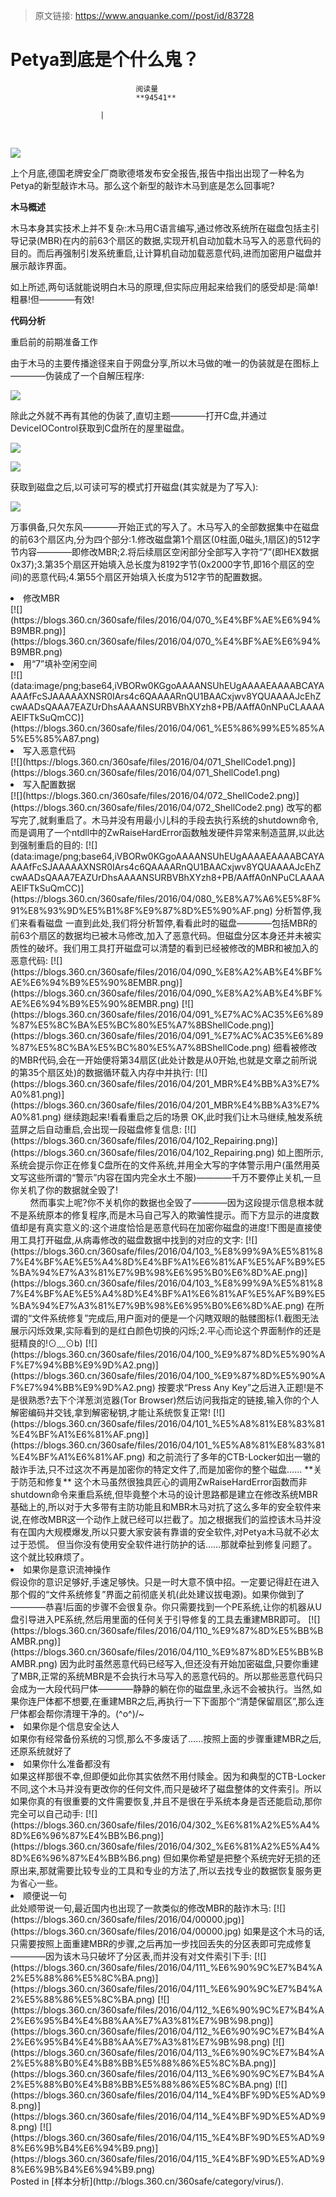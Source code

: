 > 原文链接: https://www.anquanke.com//post/id/83728 


# Petya到底是个什么鬼？


                                阅读量   
                                **94541**
                            
                        |
                        
                                                                                    



 

[![](https://p0.ssl.qhimg.com/t018d07e0e3316f6cfa.jpg)](https://p0.ssl.qhimg.com/t018d07e0e3316f6cfa.jpg)



上个月底,德国老牌安全厂商歌德塔发布安全报告,报告中指出出现了一种名为Petya的新型敲诈木马。那么这个新型的敲诈木马到底是怎么回事呢?

**木马概述**

木马本身其实技术上并不复杂:木马用C语言编写,通过修改系统所在磁盘包括主引导记录(MBR)在内的前63个扇区的数据,实现开机自动加载木马写入的恶意代码的目的。而后再强制引发系统重启,让计算机自动加载恶意代码,进而加密用户磁盘并展示敲诈界面。

如上所述,两句话就能说明白木马的原理,但实际应用起来给我们的感受却是:简单!粗暴!但————有效!

**代码分析**

重启前的前期准备工作

由于木马的主要传播途径来自于网盘分享,所以木马做的唯一的伪装就是在图标上————伪装成了一个自解压程序:

[![](https://blogs.360.cn/360safe/files/2016/04/000_%E5%9B%BE%E6%A0%87.png)](https://blogs.360.cn/360safe/files/2016/04/000_%E5%9B%BE%E6%A0%87.png)

除此之外就不再有其他的伪装了,直切主题————打开C盘,并通过DeviceIOControl获取到C盘所在的屋里磁盘。

[![](https://blogs.360.cn/360safe/files/2016/04/010_%E6%89%93%E5%BC%80C%E7%9B%98.png)](https://blogs.360.cn/360safe/files/2016/04/010_%E6%89%93%E5%BC%80C%E7%9B%98.png)

[![](https://blogs.360.cn/360safe/files/2016/04/020_%E8%8E%B7%E5%8F%96C%E7%9B%98%E6%89%80%E5%9C%A8%E7%A3%81%E7%9B%98.png)](https://blogs.360.cn/360safe/files/2016/04/020_%E8%8E%B7%E5%8F%96C%E7%9B%98%E6%89%80%E5%9C%A8%E7%A3%81%E7%9B%98.png)

获取到磁盘之后,以可读可写的模式打开磁盘(其实就是为了写入):

[![](https://blogs.360.cn/360safe/files/2016/04/060_%E5%86%99%E5%85%A5%E7%A3%81%E7%9B%98.png)](https://blogs.360.cn/360safe/files/2016/04/060_%E5%86%99%E5%85%A5%E7%A3%81%E7%9B%98.png)

万事俱备,只欠东风————开始正式的写入了。木马写入的全部数据集中在磁盘的前63个扇区内,分为四个部分:1.修改磁盘第1个扇区(0柱面,0磁头,1扇区)的512字节内容————即修改MBR;2.将后续扇区空闲部分全部写入字符“7”(即HEX数据0x37);3.第35个扇区开始填入总长度为8192字节(0x2000字节,即16个扇区的空间)的恶意代码;4.第55个扇区开始填入长度为512字节的配置数据。
<li>
修改MBR
</li>
[![](https://blogs.360.cn/360safe/files/2016/04/070_%E4%BF%AE%E6%94%B9MBR.png)](https://blogs.360.cn/360safe/files/2016/04/070_%E4%BF%AE%E6%94%B9MBR.png)
<li>
用“7”填补空闲空间
</li>
[![](data:image/png;base64,iVBORw0KGgoAAAANSUhEUgAAAAEAAAABCAYAAAAfFcSJAAAAAXNSR0IArs4c6QAAAARnQU1BAACxjwv8YQUAAAAJcEhZcwAADsQAAA7EAZUrDhsAAAANSURBVBhXYzh8+PB/AAffA0nNPuCLAAAAAElFTkSuQmCC)](https://blogs.360.cn/360safe/files/2016/04/061_%E5%86%99%E5%85%A5%E5%85%A87.png)
<li>
写入恶意代码
</li>
[![](https://blogs.360.cn/360safe/files/2016/04/071_ShellCode1.png)](https://blogs.360.cn/360safe/files/2016/04/071_ShellCode1.png)
<li>
写入配置数据
</li>
[![](https://blogs.360.cn/360safe/files/2016/04/072_ShellCode2.png)](https://blogs.360.cn/360safe/files/2016/04/072_ShellCode2.png)
改写的都写完了,就剩重启了。木马并没有用最小儿科的手段去执行系统的shutdown命令,而是调用了一个ntdll中的ZwRaiseHardError函数触发硬件异常来制造蓝屏,以此达到强制重启的目的:
[![](data:image/png;base64,iVBORw0KGgoAAAANSUhEUgAAAAEAAAABCAYAAAAfFcSJAAAAAXNSR0IArs4c6QAAAARnQU1BAACxjwv8YQUAAAAJcEhZcwAADsQAAA7EAZUrDhsAAAANSURBVBhXYzh8+PB/AAffA0nNPuCLAAAAAElFTkSuQmCC)](https://blogs.360.cn/360safe/files/2016/04/080_%E8%A7%A6%E5%8F%91%E8%93%9D%E5%B1%8F%E9%87%8D%E5%90%AF.png)
分析暂停,我们来看看磁盘
一直到此处,我们将分析暂停,看看此时的磁盘————包括MBR的前63个扇区的数据均已被木马修改,加入了恶意代码。但磁盘分区本身还并未被实质性的破坏。我们用工具打开磁盘可以清楚的看到已经被修改的MBR和被加入的恶意代码:
[![](https://blogs.360.cn/360safe/files/2016/04/090_%E8%A2%AB%E4%BF%AE%E6%94%B9%E5%90%8EMBR.png)](https://blogs.360.cn/360safe/files/2016/04/090_%E8%A2%AB%E4%BF%AE%E6%94%B9%E5%90%8EMBR.png)
[![](https://blogs.360.cn/360safe/files/2016/04/091_%E7%AC%AC35%E6%89%87%E5%8C%BA%E5%BC%80%E5%A7%8BShellCode.png)](https://blogs.360.cn/360safe/files/2016/04/091_%E7%AC%AC35%E6%89%87%E5%8C%BA%E5%BC%80%E5%A7%8BShellCode.png)
细看被修改的MBR代码,会在一开始便将第34扇区(此处计数是从0开始,也就是文章之前所说的第35个扇区处)的数据循环载入内存中并执行:
[![](https://blogs.360.cn/360safe/files/2016/04/201_MBR%E4%BB%A3%E7%A0%81.png)](https://blogs.360.cn/360safe/files/2016/04/201_MBR%E4%BB%A3%E7%A0%81.png)
继续跑起来!看看重启之后的场景
OK,此时我们让木马继续,触发系统蓝屏之后自动重启,会出现一段磁盘修复信息:
[![](https://blogs.360.cn/360safe/files/2016/04/102_Repairing.png)](https://blogs.360.cn/360safe/files/2016/04/102_Repairing.png)
如上图所示,系统会提示你正在修复C盘所在的文件系统,并用全大写的字体警示用户(虽然用英文写这些所谓的“警示”内容在国内完全水土不服)————千万不要停止关机,一旦你关机了你的数据就全毁了!<br>        然而事实上呢?你不关机你的数据也全毁了————因为这段提示信息根本就不是系统原本的修复程序,而是木马自己写入的欺骗性提示。而下方显示的进度数值却是有真实意义的:这个进度恰恰是恶意代码在加密你磁盘的进度!下图是直接使用工具打开磁盘,从病毒修改的磁盘数据中找到的对应的文字:
[![](https://blogs.360.cn/360safe/files/2016/04/103_%E8%99%9A%E5%81%87%E4%BF%AE%E5%A4%8D%E4%BF%A1%E6%81%AF%E5%AF%B9%E5%BA%94%E7%A3%81%E7%9B%98%E6%95%B0%E6%8D%AE.png)](https://blogs.360.cn/360safe/files/2016/04/103_%E8%99%9A%E5%81%87%E4%BF%AE%E5%A4%8D%E4%BF%A1%E6%81%AF%E5%AF%B9%E5%BA%94%E7%A3%81%E7%9B%98%E6%95%B0%E6%8D%AE.png)
在所谓的“文件系统修复”完成后,用户面对的便是一个闪瞎双眼的骷髅图标(1.截图无法展示闪烁效果,实际看到的是红白颜色切换的闪烁;2.平心而论这个界面制作的还是挺精良的!⊙﹏⊙b)
[![](https://blogs.360.cn/360safe/files/2016/04/100_%E9%87%8D%E5%90%AF%E7%94%BB%E9%9D%A2.png)](https://blogs.360.cn/360safe/files/2016/04/100_%E9%87%8D%E5%90%AF%E7%94%BB%E9%9D%A2.png)
按要求“Press Any Key”之后进入正题!是不是很熟悉?去下个洋葱浏览器(Tor Browser)然后访问我指定的链接,输入你的个人解密编码并交钱,拿到解密秘钥,才能让系统恢复正常!
[![](https://blogs.360.cn/360safe/files/2016/04/101_%E5%A8%81%E8%83%81%E4%BF%A1%E6%81%AF.png)](https://blogs.360.cn/360safe/files/2016/04/101_%E5%A8%81%E8%83%81%E4%BF%A1%E6%81%AF.png)
和之前流行了多年的CTB-Locker如出一辙的敲诈手法,只不过这次不再是加密你的特定文件了,而是加密你的整个磁盘……
**关于防范和修复**
这个木马虽然很独具匠心的调用ZwRaiseHardError函数而非shutdown命令来重启系统,但毕竟整个木马的设计思路都是建立在修改系统MBR基础上的,所以对于大多带有主防功能且和MBR木马对抗了这么多年的安全软件来说,在修改MBR这一个动作上就已经可以拦截了。加之根据我们的监控该木马并没有在国内大规模爆发,所以只要大家安装有靠谱的安全软件,对Petya木马就不必太过于恐慌。
但当你没有使用安全软件进行防护的话……那就牵扯到修复问题了。这个就比较麻烦了。
<li>
如果你是意识流神操作
</li>
假设你的意识足够好,手速足够快。只是一时大意不慎中招。一定要记得赶在进入那个假的“文件系统修复”界面之前彻底关机(此处建议拔电源)。如果你做到了————恭喜!后面的步骤不会很复杂。你只需要找到一个PE系统,让你的机器从U盘引导进入PE系统,然后用里面的任何关于引导修复的工具去重建MBR即可。
[![](https://blogs.360.cn/360safe/files/2016/04/110_%E9%87%8D%E5%BB%BAMBR.png)](https://blogs.360.cn/360safe/files/2016/04/110_%E9%87%8D%E5%BB%BAMBR.png)
因为此时虽然恶意代码已经写入,但还没有开始加密磁盘,只要你重建了MBR,正常的系统MBR是不会执行木马写入的恶意代码的。所以那些恶意代码只会成为一大段代码尸体————静静的躺在你的磁盘里,永远不会被执行。当然,如果你连尸体都不想要,在重建MBR之后,再执行一下下面那个“清楚保留扇区”,那么连尸体都会帮你清理干净的。(^o^)/~
<li>
如果你是个信息安全达人
</li>
如果你有经常备份系统的习惯,那么不多废话了……按照上面的步骤重建MBR之后,还原系统就好了
<li>
如果你什么准备都没有
</li>
如果这样那很不幸,但即便如此你其实依然不用付赎金。因为和典型的CTB-Locker不同,这个木马并没有更改你的任何文件,而只是破坏了磁盘整体的文件索引。所以如果你真的有很重要的文件需要恢复,并且不是很在乎系统本身是否还能启动,那你完全可以自己动手:
[![](https://blogs.360.cn/360safe/files/2016/04/302_%E6%81%A2%E5%A4%8D%E6%96%87%E4%BB%B6.png)](https://blogs.360.cn/360safe/files/2016/04/302_%E6%81%A2%E5%A4%8D%E6%96%87%E4%BB%B6.png)
但如果你希望是把整个系统完好无损的还原出来,那就需要比较专业的工具和专业的方法了,所以去找专业的数据恢复服务更为省心一些。
<li>
顺便说一句
</li>
此处顺带说一句,最近国内也出现了一款类似的修改MBR的敲诈木马:
[![](https://blogs.360.cn/360safe/files/2016/04/00000.jpg)](https://blogs.360.cn/360safe/files/2016/04/00000.jpg)
如果是这个木马的话,只需要按照上面重建MBR的步骤,之后再加一步找回丢失的分区表即可完成修复————因为该木马只破坏了分区表,而并没有对文件索引下手:
[![](https://blogs.360.cn/360safe/files/2016/04/111_%E6%90%9C%E7%B4%A2%E5%88%86%E5%8C%BA.png)](https://blogs.360.cn/360safe/files/2016/04/111_%E6%90%9C%E7%B4%A2%E5%88%86%E5%8C%BA.png)
[![](https://blogs.360.cn/360safe/files/2016/04/112_%E6%90%9C%E7%B4%A2%E6%95%B4%E4%B8%AA%E7%A3%81%E7%9B%98.png)](https://blogs.360.cn/360safe/files/2016/04/112_%E6%90%9C%E7%B4%A2%E6%95%B4%E4%B8%AA%E7%A3%81%E7%9B%98.png)
[![](https://blogs.360.cn/360safe/files/2016/04/113_%E6%90%9C%E7%B4%A2%E5%88%B0%E4%B8%BB%E5%88%86%E5%8C%BA.png)](https://blogs.360.cn/360safe/files/2016/04/113_%E6%90%9C%E7%B4%A2%E5%88%B0%E4%B8%BB%E5%88%86%E5%8C%BA.png)
[![](https://blogs.360.cn/360safe/files/2016/04/114_%E4%BF%9D%E5%AD%98.png)](https://blogs.360.cn/360safe/files/2016/04/114_%E4%BF%9D%E5%AD%98.png)
[![](https://blogs.360.cn/360safe/files/2016/04/115_%E4%BF%9D%E5%AD%98%E6%9B%B4%E6%94%B9.png)](https://blogs.360.cn/360safe/files/2016/04/115_%E4%BF%9D%E5%AD%98%E6%9B%B4%E6%94%B9.png)

<footer>Posted in [样本分析](http://blogs.360.cn/360safe/category/virus/).
</footer>